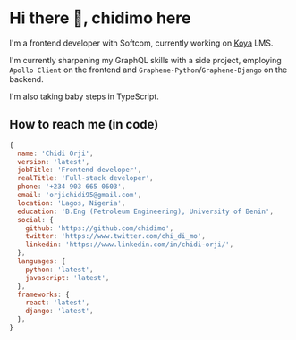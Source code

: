 # Hi there 👋, chidimo here

I'm a frontend developer with Softcom, currently working on [Koya](https://koya.co) LMS.

I'm currently sharpening my GraphQL skills with a side project, employing `Apollo Client` on the frontend and `Graphene-Python`/`Graphene-Django` on the backend.

I'm also taking baby steps in TypeScript.

<!--
**chidimo/chidimo** is a ✨ _special_ ✨ repository because its `README.md` (this file) appears on your GitHub profile.

Here are some ideas to get you started:

- 🔭 I’m currently working on ...
- 🌱 I’m currently learning ...
- 👯 I’m looking to collaborate on ...
- 🤔 I’m looking for help with ...
- 💬 Ask me about ...
- 📫 How to reach me: ...
- 😄 Pronouns: ...
- ⚡ Fun fact: ...
-->

## How to reach me (in code)

```javascript
{
  name: 'Chidi Orji',
  version: 'latest',
  jobTitle: 'Frontend developer',
  realTitle: 'Full-stack developer',
  phone: '+234 903 665 0603',
  email: 'orjichidi95@gmail.com',
  location: 'Lagos, Nigeria',
  education: 'B.Eng (Petroleum Engineering), University of Benin',
  social: {
    github: 'https://github.com/chidimo',
    twitter: 'https://www.twitter.com/chi_di_mo',
    linkedin: 'https://www.linkedin.com/in/chidi-orji/',
  },
  languages: {
    python: 'latest',
    javascript: 'latest',
  },
  frameworks: {
    react: 'latest',
    django: 'latest',
  },
}
```
